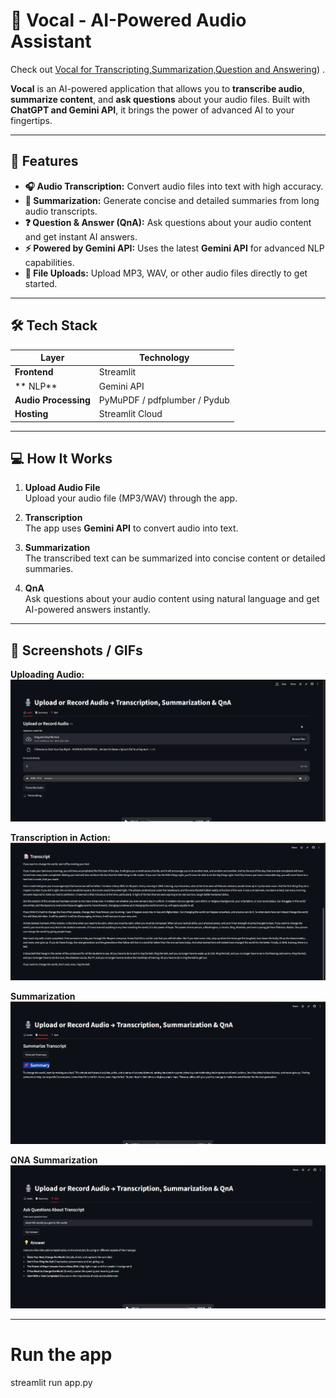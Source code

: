 # 🎤 Vocal - AI-Powered Audio Assistant

Check out [Vocal for Transcripting,Summarization,Question and Answering](https://vocal-trancript-sum-qna.streamlit.app)) .

**Vocal** is an AI-powered application that allows you to **transcribe audio**, **summarize content**, and **ask questions** about your audio files. Built with **ChatGPT and Gemini API**, it brings the power of advanced AI to your fingertips.  

---

## 🚀 Features

- **🎧 Audio Transcription:** Convert audio files into text with high accuracy.  
- **📝 Summarization:** Generate concise and detailed summaries from long audio transcripts.  
- **❓ Question & Answer (QnA):** Ask questions about your audio content and get instant AI answers.  
- **⚡ Powered by Gemini API:** Uses the latest **Gemini API** for advanced NLP capabilities.  
- **📂 File Uploads:** Upload MP3, WAV, or other audio files directly to get started.  

---

## 🛠 Tech Stack

| Layer                  | Technology |
|------------------------|------------|
| **Frontend**           | Streamlit |
| ** NLP**               |  Gemini API |
| **Audio Processing**   | PyMuPDF / pdfplumber / Pydub |
| **Hosting**            | Streamlit Cloud |

---

## 💻 How It Works

1. **Upload Audio File**  
   Upload your audio file (MP3/WAV) through the app.  

2. **Transcription**  
   The app uses **Gemini API** to convert audio into text.  

3. **Summarization**  
   The transcribed text can be summarized into concise content or detailed summaries.  

4. **QnA**  
   Ask questions about your audio content using natural language and get AI-powered answers instantly.  

---

## 📸 Screenshots / GIFs

**Uploading Audio:**  
![Screenshot](assets/Screenshot161000.png)
 

**Transcription in Action:**  
![Screenshot](assets/Screenshot160945.png)
  

**Summarization**  
![Screenshot](assets/Screenshot161021.png)

**QNA** 
**Summarization** 
![Screenshot](assets/Screenshot161043.png)

---
# Run the app
streamlit run app.py
